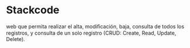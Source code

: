 # Stackcode
web que permita realizar el alta, modiﬁcación, baja, consulta de todos los
registros, y consulta de un solo registro (CRUD: Create, Read, Update, Delete). 
